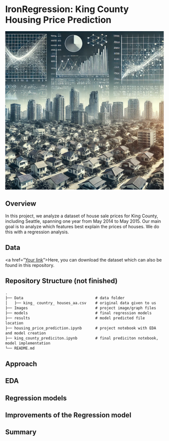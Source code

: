 # IronRegression: King County Housing Price Prediction
![Housing and Regression by ChatGPT](Images/housing_and_regression.webp)

## Overview
In this project, we analyze a dataset of house sale prices for King County, including Seattle, spanning one year from May 2014 to May 2015.  Our main goal is to analyze which features best explain the prices of houses. We do this with a regression analysis.

## Data 
<a href=”[Your link](https://www.kaggle.com/datasets/minasameh55/king-country-houses-aa)”>Here</a>, you can download the dataset which can also be found in this repository.

## Repository Structure (not finished)
    .
    ├── Data                                # data folder
    │   ├── king_ country_ houses_aa.csv    # original data given to us
    ├── Images                              # project image/graph files
    ├── models                              # final regression models
    ├── results                             # model predicted file location
    ├── housing_price_prediction.ipynb      # project notebook with EDA and model creation
    ├── king_county_prediciton.ipynb        # final prediciton notebook, model implementation
    └── README.md

## Approach

## EDA

## Regression models

## Improvements of the Regression model

## Summary

